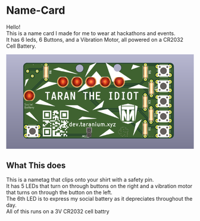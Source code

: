 # Name-Card

Hello!\
This is a name card I made for me to wear at hackathons and events.\
It has 6 leds, 6 Buttons, and a Vibration Motor, all powered on a CR2032 Cell Battery.

![pcb3](assets/pcb3d.png)

## What This does

This is a nametag that clips onto your shirt with a safety pin.\
It has 5 LEDs that turn on through buttons on the right and a vibration motor that turns on through the button on the left.\
The 6th LED is to express my social battery as it depreciates throughout the day.\
All of this runs on a 3V
CR2032 cell battry


